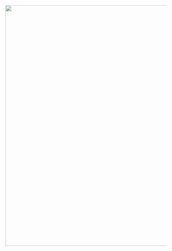 
<div align="center">
<img src="https://user-images.githubusercontent.com/86210540/166525364-0b6b5bb1-bf49-4c52-8e53-2b75c7a9c14f.png" width="750px" />
</div>





